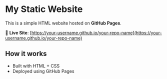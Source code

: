 # My Static Website

This is a simple HTML website hosted on **GitHub Pages**.

🔗 **Live Site**: [https://your-username.github.io/your-repo-name](https://your-username.github.io/your-repo-name)

## How it works
- Built with HTML + CSS
- Deployed using GitHub Pages
